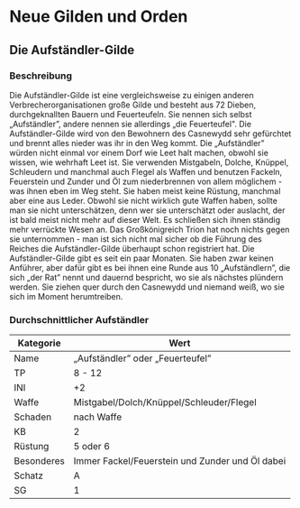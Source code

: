 # Neue Gilden und Orden

## Die Aufständler-Gilde

### Beschreibung

Die Aufständler-Gilde ist eine vergleichsweise zu einigen anderen Verbrecherorganisationen große Gilde und besteht aus 72 Dieben, durchgeknallten Bauern und Feuerteufeln. Sie nennen sich selbst „Aufständler”, andere nennen sie allerdings „die Feuerteufel". Die Aufständler-Gilde wird von den Bewohnern des Casnewydd sehr gefürchtet und brennt alles nieder was ihr in den Weg kommt. Die „Aufständler” würden nicht einmal vor einem Dorf wie Leet halt machen, obwohl sie wissen, wie wehrhaft Leet ist. Sie verwenden Mistgabeln, Dolche, Knüppel, Schleudern und manchmal auch Flegel als Waffen und benutzen Fackeln, Feuerstein und Zunder und Öl zum niederbrennen von allem möglichem - was ihnen eben im Weg steht. Sie haben meist keine Rüstung, manchmal aber eine aus Leder. Obwohl sie nicht wirklich gute Waffen haben, sollte man sie nicht unterschätzen, denn wer sie unterschätzt oder auslacht, der ist bald meist nicht mehr auf dieser Welt. Es schließen sich ihnen ständig mehr verrückte Wesen an. Das Großkönigreich Trion hat noch nichts gegen sie unternommen - man ist sich nicht mal sicher ob die Führung des Reiches die Aufständler-Gilde überhaupt schon registriert hat. Die Aufständler-Gilde gibt es seit ein paar Monaten. Sie haben zwar keinen Anführer, aber dafür gibt es bei ihnen eine Runde aus 10 „Aufständlern”, die sich „der Rat” nennt und dauernd bespricht, wo sie als nächstes plündern werden. Sie ziehen quer durch den Casnewydd und niemand weiß, wo sie sich im Moment herumtreiben.

### Durchschnittlicher Aufständler

| Kategorie | Wert |
| - | - |
| Name | „Aufständler” oder „Feuerteufel” |
| TP | 8 - 12 |
| INI | +2 |
| Waffe | Mistgabel/Dolch/Knüppel/Schleuder/Flegel |
| Schaden | nach Waffe |
| KB | 2 |
| Rüstung | 5 oder 6 |
| Besonderes | Immer Fackel/Feuerstein und Zunder und Öl dabei |
| Schatz | A |
| SG | 1 |
